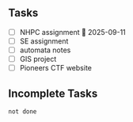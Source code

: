 ## Tasks

- [ ] NHPC assignment 📅 2025-09-11 
- [ ] SE assignment
- [ ] automata notes
- [ ] GIS project 
- [ ] Pioneers CTF website 
## Incomplete Tasks

```tasks
not done
```
